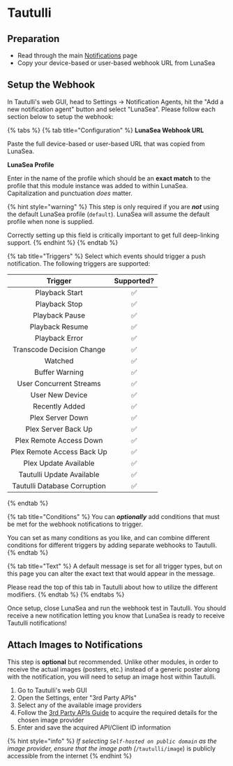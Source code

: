 # Tautulli

## Preparation

* Read through the main [Notifications](./) page
* Copy your device-based or user-based webhook URL from LunaSea

## Setup the Webhook

In Tautulli's web GUI, head to Settings -> Notification Agents, hit the "Add a new notification agent" button and select "LunaSea". Please follow each section below to setup the webhook:

{% tabs %}
{% tab title="Configuration" %}
**LunaSea Webhook URL**

Paste the full device-based or user-based URL that was copied from LunaSea.

**LunaSea Profile**

Enter in the name of the profile which should be an **exact match** to the profile that this module instance was added to within LunaSea. Capitalization and punctuation _does_ matter.

{% hint style="warning" %}
This step is only required if you are _**not**_ using the default LunaSea profile (`default`). LunaSea will assume the default profile when none is supplied.

Correctly setting up this field is critically important to get full deep-linking support.
{% endhint %}
{% endtab %}

{% tab title="Triggers" %}
Select which events should trigger a push notification. The following triggers are supported:

|            Trigger           | Supported? |
| :--------------------------: | :--------: |
|        Playback Start        |      ✅     |
|         Playback Stop        |      ✅     |
|        Playback Pause        |      ✅     |
|        Playback Resume       |      ✅     |
|        Playback Error        |      ✅     |
|   Transcode Decision Change  |      ✅     |
|            Watched           |      ✅     |
|        Buffer Warning        |      ✅     |
|    User Concurrent Streams   |      ✅     |
|        User New Device       |      ✅     |
|        Recently Added        |      ✅     |
|       Plex Server Down       |      ✅     |
|      Plex Server Back Up     |      ✅     |
|    Plex Remote Access Down   |      ✅     |
|  Plex Remote Access Back Up  |      ✅     |
|     Plex Update Available    |      ✅     |
|   Tautulli Update Available  |      ✅     |
| Tautulli Database Corruption |      ✅     |
{% endtab %}

{% tab title="Conditions" %}
You can _**optionally**_ add conditions that must be met for the webhook notifications to trigger.

You can set as many conditions as you like, and can combine different conditions for different triggers by adding separate webhooks to Tautulli.
{% endtab %}

{% tab title="Text" %}
A default message is set for all trigger types, but on this page you can alter the exact text that would appear in the message.

Please read the top of this tab in Tautulli about how to utilize the different modifiers.
{% endtab %}
{% endtabs %}

Once setup, close LunaSea and run the webhook test in Tautulli. You should receive a new notification letting you know that LunaSea is ready to receive Tautulli notifications!

## Attach Images to Notifications

This step is **optional** but recommended. Unlike other modules, in order to receive the actual images (posters, etc.) instead of a generic poster along with the notification, you will need to setup an image host within Tautulli.

1. Go to Tautulli's web GUI
2. Open the Settings, enter "3rd Party APIs"
3. Select any of the available image providers
4. Follow the [3rd Party APIs Guide](https://github.com/Tautulli/Tautulli/wiki/3rd-Party-APIs-Guide) to acquire the required details for the chosen image provider
5. Enter and save the acquired API/Client ID information

{% hint style="info" %}
_If selecting `Self-hosted on public domain` as the image provider, ensure that the image path (_`/tautulli/image`) is publicly accessible from the internet
{% endhint %}
